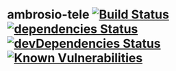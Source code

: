 # ambrosio-tele [![Build Status](https://travis-ci.org/hashashin/ambrosio-tele.svg?branch=master)](https://travis-ci.org/hashashin/ambrosio-tele) [![dependencies Status](https://david-dm.org/hashashin/ambrosio-tele/status.svg)](https://david-dm.org/hashashin/ambrosio-tele) [![devDependencies Status](https://david-dm.org/hashashin/ambrosio-tele/dev-status.svg)](https://david-dm.org/hashashin/ambrosio-tele?type=dev) [![Known Vulnerabilities](https://snyk.io/test/github/hashashin/ambrosio-tele/badge.svg)](https://snyk.io/test/github/hashashin/ambrosio-tele)
